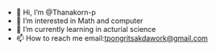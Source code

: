 - 👋 Hi, I’m @Thanakorn-p
- 👀 I’m interested in Math and computer
- 🌱 I’m currently learning in acturial science
- 📫 How to reach me email:tpongritsakdawork@gmail.com

<!---
Thanakorn-p/Thanakorn-p is a ✨ special ✨ repository because its `README.md` (this file) appears on your GitHub profile.
You can click the Preview link to take a look at your changes.
--->
